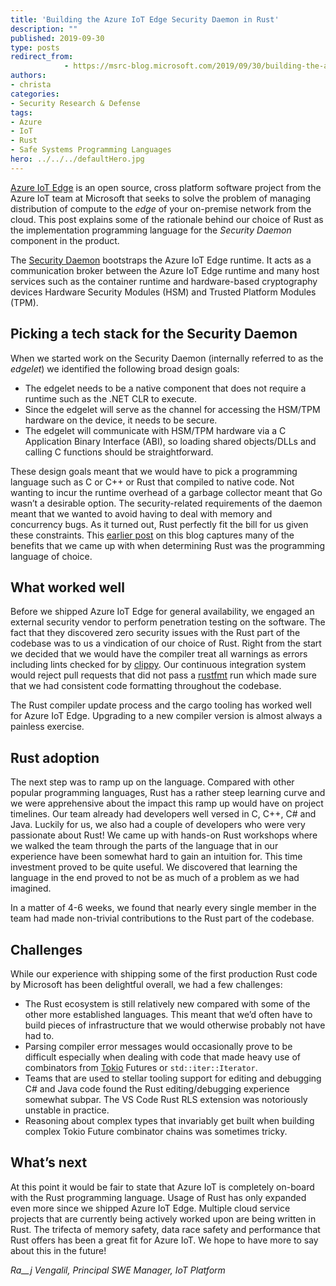 ```yaml
---
title: 'Building the Azure IoT Edge Security Daemon in Rust'
description: ""
published: 2019-09-30
type: posts
redirect_from:
            - https://msrc-blog.microsoft.com/2019/09/30/building-the-azure-iot-edge-security-daemon-in-rust/
authors:
- christa
categories:
- Security Research & Defense
tags:
- Azure
- IoT
- Rust
- Safe Systems Programming Languages
hero: ../../../defaultHero.jpg
---
```

<!-- wp:paragraph -->

[Azure IoT Edge](https://github.com/azure/iotedge) is an open source, cross platform software project from the Azure IoT team at Microsoft that seeks to solve the problem of managing distribution of compute to the _edge_ of your on-premise network from the cloud. This post explains some of the rationale behind our choice of Rust as the implementation programming language for the _Security Daemon_ component in the product.

<!-- /wp:paragraph -->

<!-- wp:paragraph -->

The [Security Daemon](https://github.com/Azure/iotedge/tree/master/edgelet) bootstraps the Azure IoT Edge runtime. It acts as a communication broker between the Azure IoT Edge runtime and many host services such as the container runtime and hardware-based cryptography devices Hardware Security Modules (HSM) and Trusted Platform Modules (TPM).

<!-- /wp:paragraph -->

<!-- wp:heading -->

## Picking a tech stack for the Security Daemon

<!-- /wp:heading -->

<!-- wp:paragraph -->

When we started work on the Security Daemon (internally referred to as the _edgelet_) we identified the following broad design goals:

<!-- /wp:paragraph -->

<!-- wp:list -->

- The edgelet needs to be a native component that does not require a runtime such as the .NET CLR to execute.
- Since the edgelet will serve as the channel for accessing the HSM/TPM hardware on the device, it needs to be secure.
- The edgelet will communicate with HSM/TPM hardware via a C Application Binary Interface (ABI), so loading shared objects/DLLs and calling C functions should be straightforward.

<!-- /wp:list -->

<!-- wp:paragraph -->

These design goals meant that we would have to pick a programming language such as C or C++ or Rust that compiled to native code. Not wanting to incur the runtime overhead of a garbage collector meant that Go wasn’t a desirable option. The security-related requirements of the daemon meant that we wanted to avoid having to deal with memory and concurrency bugs. As it turned out, Rust perfectly fit the bill for us given these constraints. This [earlier post](https://msrc-blog.microsoft.com/2019/07/22/why-rust-for-safe-systems-programming/) on this blog captures many of the benefits that we came up with when determining Rust was the programming language of choice.

<!-- /wp:paragraph -->

<!-- wp:heading -->

## What worked well

<!-- /wp:heading -->

<!-- wp:paragraph -->

Before we shipped Azure IoT Edge for general availability, we engaged an external security vendor to perform penetration testing on the software. The fact that they discovered zero security issues with the Rust part of the codebase was to us a vindication of our choice of Rust. Right from the start we decided that we would have the compiler treat all warnings as errors including lints checked for by [clippy](https://github.com/rust-lang/rust-clippy). Our continuous integration system would reject pull requests that did not pass a [rustfmt](https://github.com/rust-lang/rustfmt) run which made sure that we had consistent code formatting throughout the codebase.

<!-- /wp:paragraph -->

<!-- wp:paragraph -->

The Rust compiler update process and the cargo tooling has worked well for Azure IoT Edge. Upgrading to a new compiler version is almost always a painless exercise.

<!-- /wp:paragraph -->

<!-- wp:heading -->

## Rust adoption

<!-- /wp:heading -->

<!-- wp:paragraph -->

The next step was to ramp up on the language. Compared with other popular programming languages, Rust has a rather steep learning curve and we were apprehensive about the impact this ramp up would have on project timelines. Our team already had developers well versed in C, C++, C# and Java. Luckily for us, we also had a couple of developers who were very passionate about Rust! We came up with hands-on Rust workshops where we walked the team through the parts of the language that in our experience have been somewhat hard to gain an intuition for. This time investment proved to be quite useful. We discovered that learning the language in the end proved to not be as much of a problem as we had imagined.

<!-- /wp:paragraph -->

<!-- wp:paragraph -->

In a matter of 4-6 weeks, we found that nearly every single member in the team had made non-trivial contributions to the Rust part of the codebase.

<!-- /wp:paragraph -->

<!-- wp:heading -->

## Challenges

<!-- /wp:heading -->

<!-- wp:paragraph -->

While our experience with shipping some of the first production Rust code by Microsoft has been delightful overall, we had a few challenges:

<!-- /wp:paragraph -->

<!-- wp:list -->

- The Rust ecosystem is still relatively new compared with some of the other more established languages. This meant that we’d often have to build pieces of infrastructure that we would otherwise probably not have had to.
- Parsing compiler error messages would occasionally prove to be difficult especially when dealing with code that made heavy use of combinators from [Tokio](https://tokio.rs/) Futures or `std::iter::Iterator`.
- Teams that are used to stellar tooling support for editing and debugging C# and Java code found the Rust editing/debugging experience somewhat subpar. The VS Code Rust RLS extension was notoriously unstable in practice.
- Reasoning about complex types that invariably get built when building complex Tokio Future combinator chains was sometimes tricky.

<!-- /wp:list -->

<!-- wp:heading -->

## What’s next

<!-- /wp:heading -->

<!-- wp:paragraph -->

At this point it would be fair to state that Azure IoT is completely on-board with the Rust programming language. Usage of Rust has only expanded even more since we shipped Azure IoT Edge. Multiple cloud service projects that are currently being actively worked upon are being written in Rust. The trifecta of memory safety, data race safety and performance that Rust offers has been a great fit for Azure IoT. We hope to have more to say about this in the future!

<!-- /wp:paragraph -->

<!-- wp:paragraph -->

_Ra\_\_j Vengalil, Principal SWE Manager, IoT Platform_

<!-- /wp:paragraph -->
